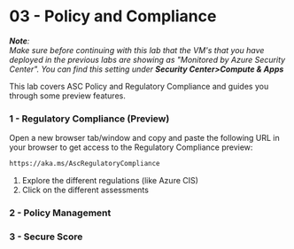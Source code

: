 ﻿# 03 - Policy and Compliance
***Note**:*<br>
*Make sure before continuing with this lab that the VM's that you have deployed in the previous labs are showing as "Monitored by Azure Security Center". You can find this setting under **Security Center>Compute & Apps***


This lab covers ASC Policy and Regulatory Compliance and guides you through some preview features.<br>

### 1 - Regulatory Compliance (Preview)
Open a new browser tab/window and copy and paste the following URL in your browser to get access to the Regulatory Compliance preview:

```html
https://aka.ms/AscRegulatoryCompliance
```

1. Explore the different regulations (like Azure CIS)
2. Click on the different assessments

### 2 - Policy Management

### 3 - Secure Score


